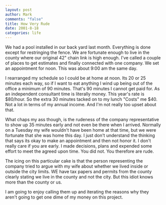 ```yaml
--- 
layout: post
author: Mark
comments: "false"
title: How Very Rude
date: 2001-8-18
categories: life
---
```

We had a pool installed in our back yard last month. Everything is done except for restringing the fence.          We are fortunate enough to live in the county where our original 42" chain link is high          enough. I've called a couple of places to get estimates and finally connected with one company. We          set an appointment for noon. This was about 9:00 am the same day.

I rearranged my schedule so I could be at home at noon. Its 20 or 25 minutes each way, so if          I want to eat anything I wind up being out of the office a minimum of 90 minutes. That's 90 minutes          I cannot get paid for. As an independent consultant time is literally money. This year's rate is $80/hour. So          the extra 30 minutes tacked on to my lunch "Costs" me $40. Not a lot in terms of my annual income. And          I'm not really too upset about that.

What chaps my ass though, is the rudeness of the company representative to show up 35 minutes          early and not even be there when I arrived. Normally on a Tuesday my wife wouldn't have been home          at that time, but we were fortunate that she was home this day. I just don't understand the thinking that          says its okay to make an appointment and then not honor it. I don't really care if you are early. I          made decisions, plans and expended some effort to meet the agreed upon time. You did not. You therefore          are rude.

The icing on this particular cake is that the person representing the company tried to argue with my          wife about whether we lived inside or outside the city limits. WE have tax papers and permits from the          county clearly stating we live in the county and not the city. But this idiot knows more than the county or us.

I am going to enjoy calling them up and iterating the reasons why they aren't going to get one dime          of my money on this project.
